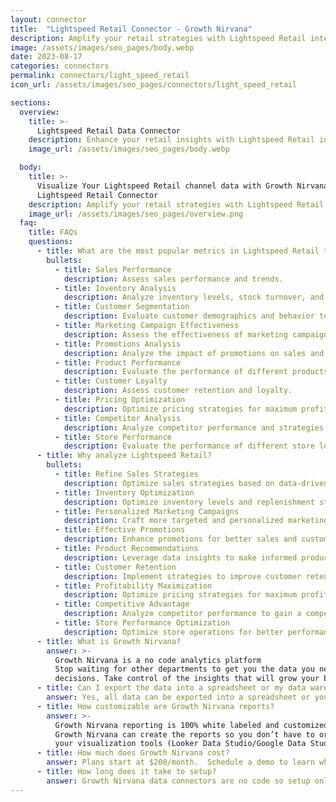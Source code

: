 ```yaml
---
layout: connector
title:  "Lightspeed Retail Connector - Growth Nirvana"
description: Amplify your retail strategies with Lightspeed Retail integration, gaining actionable insights from sales data analysis.
image: /assets/images/seo_pages/body.webp
date: 2023-08-17
categories: connectors
permalink: connectors/light_speed_retail
icon_url: /assets/images/seo_pages/connectors/light_speed_retail

sections:
  overview:
    title: >-
      Lightspeed Retail Data Connector
    description: Enhance your retail insights with Lightspeed Retail integration. Seamlessly merge marketing data, unlocking insights that shape sales strategies, inventory analysis, and operational excellence.
    image_url: /assets/images/seo_pages/body.webp

  body:
    title: >-
      Visualize Your Lightspeed Retail channel data with Growth Nirvana's
      Lightspeed Retail Connector
    description: Amplify your retail strategies with Lightspeed Retail integration, gaining actionable insights from sales data analysis.
    image_url: /assets/images/seo_pages/overview.png
  faq:
    title: FAQs
    questions:
      - title: What are the most popular metrics in Lightspeed Retail to analyze?
        bullets:
          - title: Sales Performance
            description: Assess sales performance and trends.
          - title: Inventory Analysis
            description: Analyze inventory levels, stock turnover, and replenishment strategies.
          - title: Customer Segmentation
            description: Evaluate customer demographics and behavior to create targeted campaigns.
          - title: Marketing Campaign Effectiveness
            description: Assess the effectiveness of marketing campaigns in generating sales.
          - title: Promotions Analysis
            description: Analyze the impact of promotions on sales and customer behavior.
          - title: Product Performance
            description: Evaluate the performance of different products in generating sales.
          - title: Customer Loyalty
            description: Assess customer retention and loyalty.
          - title: Pricing Optimization
            description: Optimize pricing strategies for maximum profitability.
          - title: Competitor Analysis
            description: Analyze competitor performance and strategies.
          - title: Store Performance
            description: Evaluate the performance of different store locations.
      - title: Why analyze Lightspeed Retail?
        bullets:
          - title: Refine Sales Strategies
            description: Optimize sales strategies based on data-driven insights.
          - title: Inventory Optimization
            description: Optimize inventory levels and replenishment strategies.
          - title: Personalized Marketing Campaigns
            description: Craft more targeted and personalized marketing campaigns based on customer segmentation.
          - title: Effective Promotions
            description: Enhance promotions for better sales and customer engagement.
          - title: Product Recommendations
            description: Leverage data insights to make informed product recommendations.
          - title: Customer Retention
            description: Implement strategies to improve customer retention and loyalty.
          - title: Profitability Maximization
            description: Optimize pricing strategies for maximum profitability.
          - title: Competitive Advantage
            description: Analyze competitor performance to gain a competitive edge.
          - title: Store Performance Optimization
            description: Optimize store operations for better performance and profitability.
      - title: What is Growth Nirvana?
        answer: >-
          Growth Nirvana is a no code analytics platform 
          Stop waiting for other departments to get you the data you need to make critical business 
          decisions. Take control of the insights that will grow your business.
      - title: Can I export the data into a spreadsheet or my data warehouse?
        answer: Yes, all data can be exported into a spreadsheet or your data warehouse (Google BigQuery, AWS, Snowflake, Azure, etc)
      - title: How customizable are Growth Nirvana reports?
        answer: >-
          Growth Nirvana reporting is 100% white labeled and customized to your specifications.
          Growth Nirvana can create the reports so you don’t have to or you can connect
          your visualization tools (Looker Data Studio/Google Data Studio, Tableau, PowerBI, etc) to Growth Nirvana.
      - title: How much does Growth Nirvana cost?
        answer: Plans start at $200/month.  Schedule a demo to learn what plan is best for you.
      - title: How long does it take to setup?
        answer: Growth Nirvana data connectors are no code so setup only requires a few clicks.
---
```

